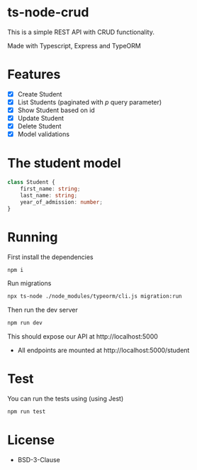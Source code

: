 # ts-node-crud

This is a simple REST API with CRUD functionality.

Made with Typescript, Express and TypeORM

# Features

-   [x] Create Student
-   [x] List Students (paginated with _p_ query parameter)
-   [x] Show Student based on id
-   [x] Update Student
-   [x] Delete Student
-   [x] Model validations

# The student model

```typescript
class Student {
	first_name: string;
	last_name: string;
	year_of_admission: number;
}
```

# Running

First install the dependencies

```bash
npm i
```

Run migrations
```bash
npx ts-node ./node_modules/typeorm/cli.js migration:run
```

Then run the dev server

```bash
npm run dev
```

This should expose our API at http://localhost:5000

-   All endpoints are mounted at http://localhost:5000/student

# Test

You can run the tests using (using Jest)

```bash
npm run test
```
# License

- BSD-3-Clause

